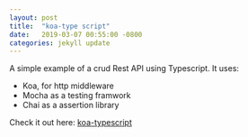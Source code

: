 ```yaml
---
layout: post
title:  "koa-type script"
date:   2019-03-07 00:55:00 -0800
categories: jekyll update
---
```


A simple example of a crud Rest API using Typescript. 
It uses:
* Koa, for http middleware 
* Mocha as a testing framwork 
* Chai as a assertion library

Check it out here:  [koa-typescript][koa-typescript]

[koa-typescript]: https://github.com/guckin/typescript-koa
